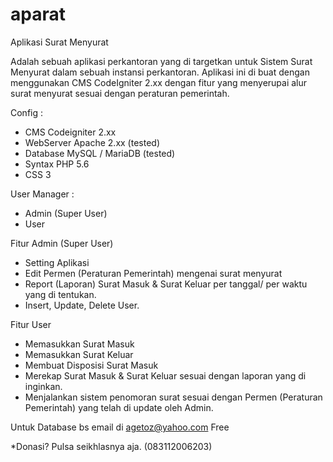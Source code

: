 # aparat
Aplikasi Surat Menyurat

Adalah sebuah aplikasi perkantoran yang di targetkan untuk Sistem Surat Menyurat dalam sebuah instansi perkantoran.
Aplikasi ini di buat dengan menggunakan CMS CodeIgniter 2.xx dengan fitur yang menyerupai alur surat menyurat sesuai dengan peraturan pemerintah.

Config :
- CMS Codeigniter 2.xx
- WebServer Apache 2.xx (tested)
- Database MySQL / MariaDB (tested)
- Syntax PHP 5.6
- CSS 3

User Manager :
- Admin (Super User)
- User

Fitur Admin (Super User)
- Setting Aplikasi
- Edit Permen (Peraturan Pemerintah) mengenai surat menyurat
- Report (Laporan) Surat Masuk & Surat Keluar per tanggal/ per waktu yang di tentukan.
- Insert, Update, Delete User.

Fitur User
- Memasukkan Surat Masuk
- Memasukkan Surat Keluar
- Membuat Disposisi Surat Masuk
- Merekap Surat Masuk & Surat Keluar sesuai dengan laporan yang di inginkan.
- Menjalankan sistem penomoran surat sesuai dengan Permen (Peraturan Pemerintah) yang telah di update oleh Admin.

Untuk Database bs email di agetoz@yahoo.com
Free

*Donasi? Pulsa seikhlasnya aja. (083112006203)
